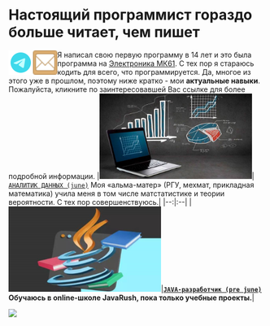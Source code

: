 # Настоящий программист гораздо больше читает, чем пишет

[<img title="Мой Телеграм" width="48" align="left" src="https://github.com/agvaravin/agvaravin/blob/main/pix/ico/telegram.png" />][MyTelegram]
[<img title="Моя почта" width="48" align="left" src="https://github.com/agvaravin/agvaravin/blob/main/pix/ico/email.png" />][MyEmail]
Я написал свою первую программу в 14 лет и это была программа на [Электроника МК61][MK61].
С тех пор я стараюсь кодить для всего, что программируется. Да, многое из этого уже в прошлом, поэтому ниже кратко - мои **актуальные навыки**. Пожалуйста, кликните по заинтересовавшей Вас ссылке для более подробной информации.
|[<img title="Портфолио Аналитика Данных" width="300" src="https://github.com/agvaravin/agvaravin/blob/main/pix/main_ad.jpg" />][DataAnalitic]|[`АНАЛИТИК ДАННЫХ (june)`][DataAnalitic] Моя «альма-матер» (РГУ, мехмат, прикладная математика) учила меня в том числе матстатистике и теории вероятности. С тех пор совершенствуюсь.|
|--:|:--|
|[<img title="Портфолио Аналитика Данных" width="300" src="https://github.com/agvaravin/agvaravin/blob/main/pix/main_java.jpg" />][Java-dev]|**[`JAVA-разработчик (pre june)`][Java-dev] Обучаюсь в online-школе JavaRush, пока только учебные проекты.**|

![](https://komarev.com/ghpvc/?username=agvaravin)

[DataAnalitic]: https://github.com/agvaravin/DataAnalitic
[Java-dev]: https://github.com/agvaravin/DataAnalitic
[Projects]: https://github.com/agvaravin/DataAnalitic

[MyTelegram]: https://t.me/AGVaravin
[MyEmail]: mailto://agvaravin@yandex.ru
[MK61]: https://github.com/agvaravin/agvaravin/blob/main/pix/MK-61.jpg
